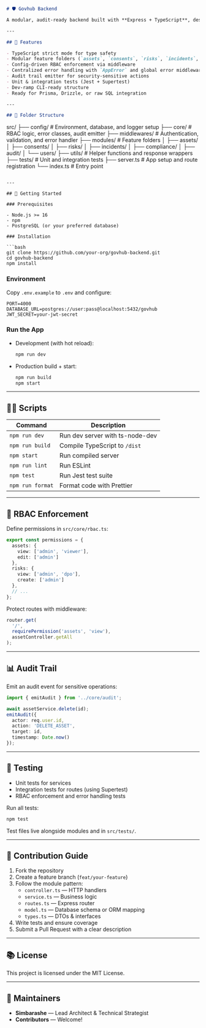 ```md
# 🛡️ Govhub Backend

A modular, audit-ready backend built with **Express + TypeScript**, designed for compliance platforms that demand clarity, resilience, and scale.

---

## 🚀 Features

- TypeScript strict mode for type safety  
- Modular feature folders (`assets`, `consents`, `risks`, `incidents`, `compliance`, `audit`, `users`)  
- Config-driven RBAC enforcement via middleware  
- Centralized error handling with `AppError` and global error middleware  
- Audit trail emitter for security-sensitive actions  
- Unit & integration tests (Jest + Supertest)  
- Dev-ramp CLI-ready structure  
- Ready for Prisma, Drizzle, or raw SQL integration  

---

## 📁 Folder Structure

```
src/
├── config/         # Environment, database, and logger setup
├── core/           # RBAC logic, error classes, audit emitter
├── middlewares/    # Authentication, validation, and error handler
├── modules/        # Feature folders
│   ├── assets/
│   ├── consents/
│   ├── risks/
│   ├── incidents/
│   ├── compliance/
│   ├── audit/
│   └── users/
├── utils/          # Helper functions and response wrappers
├── tests/          # Unit and integration tests
├── server.ts       # App setup and route registration
└── index.ts        # Entry point
```

---

## 🏁 Getting Started

### Prerequisites

- Node.js >= 16  
- npm  
- PostgreSQL (or your preferred database)  

### Installation

```bash
git clone https://github.com/your-org/govhub-backend.git
cd govhub-backend
npm install
```

### Environment

Copy `.env.example` to `.env` and configure:

```env
PORT=4000
DATABASE_URL=postgres://user:pass@localhost:5432/govhub
JWT_SECRET=your-jwt-secret
```

### Run the App

- Development (with hot reload):  
  ```bash
  npm run dev
  ```
- Production build + start:  
  ```bash
  npm run build
  npm start
  ```

---

## 🧑‍💻 Scripts

| Command          | Description                             |
| ---------------- | --------------------------------------- |
| `npm run dev`    | Run dev server with ts-node-dev         |
| `npm run build`  | Compile TypeScript to `/dist`           |
| `npm start`      | Run compiled server                     |
| `npm run lint`   | Run ESLint                              |
| `npm test`       | Run Jest test suite                     |
| `npm run format` | Format code with Prettier               |

---

## 🔐 RBAC Enforcement

Define permissions in `src/core/rbac.ts`:

```ts
export const permissions = {
  assets: {
    view: ['admin', 'viewer'],
    edit: ['admin']
  },
  risks: {
    view: ['admin', 'dpo'],
    create: ['admin']
  },
  // ...
};
```

Protect routes with middleware:

```ts
router.get(
  '/',
  requirePermission('assets', 'view'),
  assetController.getAll
);
```

---

## 📊 Audit Trail

Emit an audit event for sensitive operations:

```ts
import { emitAudit } from '../core/audit';

await assetService.delete(id);
emitAudit({
  actor: req.user.id,
  action: 'DELETE_ASSET',
  target: id,
  timestamp: Date.now()
});
```

---

## 🧪 Testing

- Unit tests for services  
- Integration tests for routes (using Supertest)  
- RBAC enforcement and error handling tests  

Run all tests:

```bash
npm test
```

Test files live alongside modules and in `src/tests/`.

---

## 📌 Contribution Guide

1. Fork the repository  
2. Create a feature branch (`feat/your-feature`)  
3. Follow the module pattern:  
   - `controller.ts` — HTTP handlers  
   - `service.ts` — Business logic  
   - `routes.ts` — Express router  
   - `model.ts` — Database schema or ORM mapping  
   - `types.ts` — DTOs & interfaces  
4. Write tests and ensure coverage  
5. Submit a Pull Request with a clear description  

---

## 📚 License

This project is licensed under the MIT License.

---

## 👥 Maintainers

- **Simbarashe** — Lead Architect & Technical Strategist  
- **Contributors** — Welcome!  
```